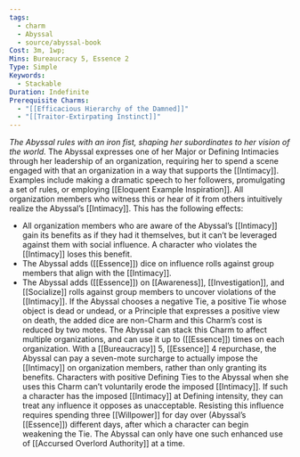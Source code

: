 ```yaml
---
tags:
  - charm
  - Abyssal
  - source/abyssal-book
Cost: 3m, 1wp;
Mins: Bureaucracy 5, Essence 2
Type: Simple
Keywords:
  - Stackable
Duration: Indefinite
Prerequisite Charms:
  - "[[Efficacious Hierarchy of the Damned]]"
  - "[[Traitor-Extirpating Instinct]]"
---
```

*The Abyssal rules with an iron fist, shaping her subordinates to her vision of the world.*
The Abyssal expresses one of her Major or Defining Intimacies through her leadership of an organization, requiring her to spend a scene engaged with that an organization in a way that supports the [[Intimacy]].
Examples include making a dramatic speech to her followers, promulgating a set of rules, or employing [[Eloquent Example Inspiration]]. All organization members who witness this or hear of it from others intuitively realize the Abyssal’s [[Intimacy]].
This has the following effects:
 - All organization members who are aware of the Abyssal’s [[Intimacy]] gain its benefits as if they had it themselves, but it can’t be leveraged against them with social influence. A character who violates the [[Intimacy]] loses this benefit.
 - The Abyssal adds ([[Essence]]) dice on influence rolls against group members that align with the [[Intimacy]].
 - The Abyssal adds ([[Essence]]) on [[Awareness]], [[Investigation]], and [[Socialize]] rolls against group members to uncover violations of the [[Intimacy]].
If the Abyssal chooses a negative Tie, a positive Tie whose object is dead or undead, or a Principle that expresses a positive view on death, the added dice are non-Charm and this Charm’s cost is reduced by two motes.
The Abyssal can stack this Charm to affect multiple organizations, and can use it up to ([[Essence]]) times on each organization.
With a [[Bureaucracy]] 5, [[Essence]] 4 repurchase, the Abyssal can pay a seven-mote surcharge to actually impose the [[Intimacy]] on organization members, rather than only granting its benefits. Characters with positive Defining Ties to the Abyssal when she uses this Charm can’t voluntarily erode the imposed [[Intimacy]]. If such a character has the imposed [[Intimacy]] at Defining intensity, they can treat any influence it opposes as unacceptable. Resisting this influence requires spending three [[Willpower]] for day over (Abyssal’s [[Essence]]) different days, after which a character can begin weakening the Tie. The Abyssal can only have one such enhanced use of [[Accursed Overlord Authority]] at a time.